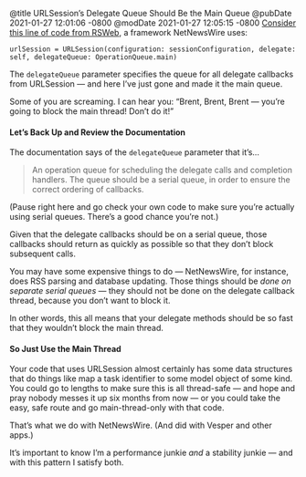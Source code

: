 @title URLSession’s Delegate Queue Should Be the Main Queue
@pubDate 2021-01-27 12:01:06 -0800
@modDate 2021-01-27 12:05:15 -0800
[Consider this line of code from RSWeb](https://github.com/Ranchero-Software/RSWeb/blob/2f7bc7671a751e994e2567c8221ba64e884d5583/Sources/RSWeb/DownloadSession.swift#L56), a framework NetNewsWire uses:

	urlSession = URLSession(configuration: sessionConfiguration, delegate: self, delegateQueue: OperationQueue.main)

The `delegateQueue` parameter specifies the queue for all delegate callbacks from URLSession — and here I’ve just gone and made it the main queue.

Some of you are screaming. I can hear you: “Brent, Brent, Brent — you’re going to block the main thread! Don’t do it!”

#### Let’s Back Up and Review the Documentation

The documentation says of the `delegateQueue` parameter that it’s…

>An operation queue for scheduling the delegate calls and completion handlers. The queue should be a serial queue, in order to ensure the correct ordering of callbacks.

(Pause right here and go check your own code to make sure you’re actually using serial queues. There’s a good chance you’re not.)

Given that the delegate callbacks should be on a serial queue, those callbacks should return as quickly as possible so that they don’t block subsequent calls.

You may have some expensive things to do — NetNewsWire, for instance, does RSS parsing and database updating. Those things should be <em>done on separate serial queues</em> — they should not be done on the delegate callback thread, because you don’t want to block it.

In other words, this all means that your delegate methods should be so fast that they wouldn’t block the main thread.

#### So Just Use the Main Thread

Your code that uses URLSession almost certainly has some data structures that do things like map a task identifier to some model object of some kind. You could go to lengths to make sure this is all thread-safe — and hope and pray nobody messes it up six months from now — or you could take the easy, safe route and go main-thread-only with that code.

That’s what we do with NetNewsWire. (And did with Vesper and other apps.)

It’s important to know I’m a performance junkie *and* a stability junkie — and with this pattern I satisfy both.
